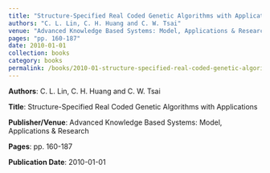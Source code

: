 ```yaml
---
title: "Structure-Specified Real Coded Genetic Algorithms with Applications"
authors: "C. L. Lin, C. H. Huang and C. W. Tsai"
venue: "Advanced Knowledge Based Systems: Model, Applications & Research"
pages: "pp. 160-187"
date: 2010-01-01
collection: books
category: books
permalink: /books/2010-01-structure-specified-real-coded-genetic-algorithms-with-applications
---
```


**Authors**: C. L. Lin, C. H. Huang and C. W. Tsai

**Title**: Structure-Specified Real Coded Genetic Algorithms with Applications

**Publisher/Venue**: Advanced Knowledge Based Systems: Model, Applications & Research

**Pages**: pp. 160-187

**Publication Date**: 2010-01-01
